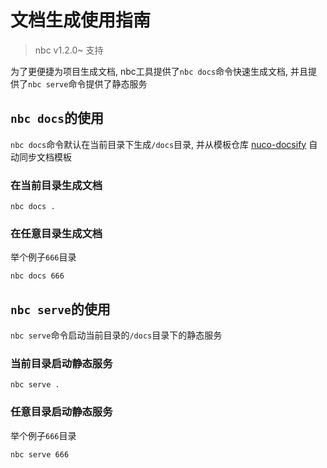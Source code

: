 # 文档生成使用指南

> nbc v1.2.0~ 支持

为了更便捷为项目生成文档, nbc工具提供了`nbc docs`命令快速生成文档, 并且提供了`nbc serve`命令提供了静态服务

## `nbc docs`的使用

`nbc docs`命令默认在当前目录下生成`/docs`目录, 并从模板仓库 [nuco-docsify](https://github.com/NucoTech/nuco-docsify) 自动同步文档模板

### 在当前目录生成文档

```shell
nbc docs .
```

### 在任意目录生成文档

举个例子`666`目录

```shell
nbc docs 666
```

## `nbc serve`的使用

`nbc serve`命令启动当前目录的`/docs`目录下的静态服务

### 当前目录启动静态服务

```shell
nbc serve .
```

### 任意目录启动静态服务

举个例子`666`目录

```shell
nbc serve 666
```
